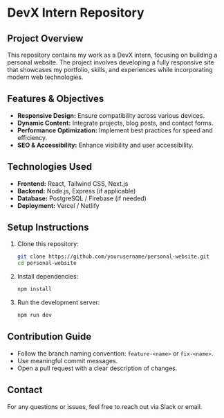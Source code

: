 # DevX Intern Repository

## Project Overview
This repository contains my work as a DevX intern, focusing on building a personal website. The project involves developing a fully responsive site that showcases my portfolio, skills, and experiences while incorporating modern web technologies.

## Features & Objectives
- **Responsive Design:** Ensure compatibility across various devices.
- **Dynamic Content:** Integrate projects, blog posts, and contact forms.
- **Performance Optimization:** Implement best practices for speed and efficiency.
- **SEO & Accessibility:** Enhance visibility and user accessibility.

## Technologies Used
- **Frontend:** React, Tailwind CSS, Next.js
- **Backend:** Node.js, Express (if applicable)
- **Database:** PostgreSQL / Firebase (if needed)
- **Deployment:** Vercel / Netlify

## Setup Instructions
1. Clone this repository:
   ```bash
   git clone https://github.com/yourusername/personal-website.git
   cd personal-website
   ```
2. Install dependencies:
   ```bash
   npm install
   ```
3. Run the development server:
   ```bash
   npm run dev
   ```

## Contribution Guide
- Follow the branch naming convention: `feature-<name>` or `fix-<name>`.
- Use meaningful commit messages.
- Open a pull request with a clear description of changes.

## Contact
For any questions or issues, feel free to reach out via Slack or email.

